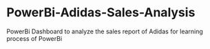 # PowerBi-Adidas-Sales-Analysis
PowerBi Dashboard to analyze the sales report of Adidas for learning process of PowerBi
